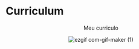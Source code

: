 # Curriculum
<center> Meu curriculo


![ezgif com-gif-maker (1)](https://user-images.githubusercontent.com/102324906/176260856-50e7acf3-a639-48b9-9939-d5b5756e7900.gif)
